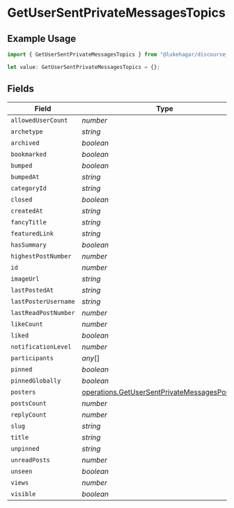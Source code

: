 # GetUserSentPrivateMessagesTopics

## Example Usage

```typescript
import { GetUserSentPrivateMessagesTopics } from "@lukehagar/discoursejs/sdk/models/operations";

let value: GetUserSentPrivateMessagesTopics = {};
```

## Fields

| Field                                                                                                                 | Type                                                                                                                  | Required                                                                                                              | Description                                                                                                           |
| --------------------------------------------------------------------------------------------------------------------- | --------------------------------------------------------------------------------------------------------------------- | --------------------------------------------------------------------------------------------------------------------- | --------------------------------------------------------------------------------------------------------------------- |
| `allowedUserCount`                                                                                                    | *number*                                                                                                              | :heavy_minus_sign:                                                                                                    | N/A                                                                                                                   |
| `archetype`                                                                                                           | *string*                                                                                                              | :heavy_minus_sign:                                                                                                    | N/A                                                                                                                   |
| `archived`                                                                                                            | *boolean*                                                                                                             | :heavy_minus_sign:                                                                                                    | N/A                                                                                                                   |
| `bookmarked`                                                                                                          | *boolean*                                                                                                             | :heavy_minus_sign:                                                                                                    | N/A                                                                                                                   |
| `bumped`                                                                                                              | *boolean*                                                                                                             | :heavy_minus_sign:                                                                                                    | N/A                                                                                                                   |
| `bumpedAt`                                                                                                            | *string*                                                                                                              | :heavy_minus_sign:                                                                                                    | N/A                                                                                                                   |
| `categoryId`                                                                                                          | *string*                                                                                                              | :heavy_minus_sign:                                                                                                    | N/A                                                                                                                   |
| `closed`                                                                                                              | *boolean*                                                                                                             | :heavy_minus_sign:                                                                                                    | N/A                                                                                                                   |
| `createdAt`                                                                                                           | *string*                                                                                                              | :heavy_minus_sign:                                                                                                    | N/A                                                                                                                   |
| `fancyTitle`                                                                                                          | *string*                                                                                                              | :heavy_minus_sign:                                                                                                    | N/A                                                                                                                   |
| `featuredLink`                                                                                                        | *string*                                                                                                              | :heavy_minus_sign:                                                                                                    | N/A                                                                                                                   |
| `hasSummary`                                                                                                          | *boolean*                                                                                                             | :heavy_minus_sign:                                                                                                    | N/A                                                                                                                   |
| `highestPostNumber`                                                                                                   | *number*                                                                                                              | :heavy_minus_sign:                                                                                                    | N/A                                                                                                                   |
| `id`                                                                                                                  | *number*                                                                                                              | :heavy_minus_sign:                                                                                                    | N/A                                                                                                                   |
| `imageUrl`                                                                                                            | *string*                                                                                                              | :heavy_minus_sign:                                                                                                    | N/A                                                                                                                   |
| `lastPostedAt`                                                                                                        | *string*                                                                                                              | :heavy_minus_sign:                                                                                                    | N/A                                                                                                                   |
| `lastPosterUsername`                                                                                                  | *string*                                                                                                              | :heavy_minus_sign:                                                                                                    | N/A                                                                                                                   |
| `lastReadPostNumber`                                                                                                  | *number*                                                                                                              | :heavy_minus_sign:                                                                                                    | N/A                                                                                                                   |
| `likeCount`                                                                                                           | *number*                                                                                                              | :heavy_minus_sign:                                                                                                    | N/A                                                                                                                   |
| `liked`                                                                                                               | *boolean*                                                                                                             | :heavy_minus_sign:                                                                                                    | N/A                                                                                                                   |
| `notificationLevel`                                                                                                   | *number*                                                                                                              | :heavy_minus_sign:                                                                                                    | N/A                                                                                                                   |
| `participants`                                                                                                        | *any*[]                                                                                                               | :heavy_minus_sign:                                                                                                    | N/A                                                                                                                   |
| `pinned`                                                                                                              | *boolean*                                                                                                             | :heavy_minus_sign:                                                                                                    | N/A                                                                                                                   |
| `pinnedGlobally`                                                                                                      | *boolean*                                                                                                             | :heavy_minus_sign:                                                                                                    | N/A                                                                                                                   |
| `posters`                                                                                                             | [operations.GetUserSentPrivateMessagesPosters](../../../sdk/models/operations/getusersentprivatemessagesposters.md)[] | :heavy_minus_sign:                                                                                                    | N/A                                                                                                                   |
| `postsCount`                                                                                                          | *number*                                                                                                              | :heavy_minus_sign:                                                                                                    | N/A                                                                                                                   |
| `replyCount`                                                                                                          | *number*                                                                                                              | :heavy_minus_sign:                                                                                                    | N/A                                                                                                                   |
| `slug`                                                                                                                | *string*                                                                                                              | :heavy_minus_sign:                                                                                                    | N/A                                                                                                                   |
| `title`                                                                                                               | *string*                                                                                                              | :heavy_minus_sign:                                                                                                    | N/A                                                                                                                   |
| `unpinned`                                                                                                            | *string*                                                                                                              | :heavy_minus_sign:                                                                                                    | N/A                                                                                                                   |
| `unreadPosts`                                                                                                         | *number*                                                                                                              | :heavy_minus_sign:                                                                                                    | N/A                                                                                                                   |
| `unseen`                                                                                                              | *boolean*                                                                                                             | :heavy_minus_sign:                                                                                                    | N/A                                                                                                                   |
| `views`                                                                                                               | *number*                                                                                                              | :heavy_minus_sign:                                                                                                    | N/A                                                                                                                   |
| `visible`                                                                                                             | *boolean*                                                                                                             | :heavy_minus_sign:                                                                                                    | N/A                                                                                                                   |